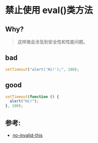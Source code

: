 # 禁止使用 eval()类方法

## Why?

> 这样做会涉及到安全性和性能问题。

## bad

```js
setTimeout("alert('Hi!');", 100);
```

## good

```js
setTimeout(function () {
  alert("Hi!");
}, 100);
```

## 参考:

- [no-invalid-this](https://eslint.org/docs/rules/no-invalid-this)
